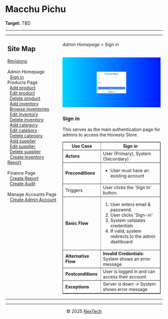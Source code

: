 # Macchu Pichu

**Target:** TBD

---

<table>
  <tr>
    <td valign="top" style="width: 35%;">
      <h2>Site Map</h2>
      <a href="../readme.md">Revisions</a><br><br>     
      Admin Homepage<br>
      &nbsp;&nbsp;<a href="./sign-in.md">Sign in</a><br>
      Products Page<br>
      &nbsp;&nbsp;<a href="./add-product.md">Add product</a><br>
      &nbsp;&nbsp;<a href="./edit-product.md">Edit product</a><br>
      &nbsp;&nbsp;<a href="./delete-product.md">Delete product</a><br>
      &nbsp;&nbsp;<a href="./add-inventory.md">Add inventory</a><br>
      &nbsp;&nbsp;<a href="./browse-inventory.md">Browse inventories</a><br>
      &nbsp;&nbsp;<a href="./edit-inventory.md">Edit inventory</a><br>
      &nbsp;&nbsp;<a href="./delete-inventory.md">Delete inventory</a><br>
      &nbsp;&nbsp;<a href="./add-category.md">Add category</a><br>
      &nbsp;&nbsp;<a href="./edit-category.md">Edit category</a><br>
      &nbsp;&nbsp;<a href="./delete-category.md">Delete category</a><br>
      &nbsp;&nbsp;<a href="./add-supplier.md">Add supplier</a><br>
      &nbsp;&nbsp;<a href="./edit-suppplier.md">Edit supplier</a><br>
      &nbsp;&nbsp;<a href="./delete-supplier.md">Delete supplier</a><br>
      &nbsp;&nbsp;<a href="./create-inventory-report.md">Create Inventory Report</a><br><br>
      Finance Page<br>
      &nbsp;&nbsp;<a href="./create-report.md">Create Report</a><br>
      &nbsp;&nbsp;<a href="./create-audit.md">Create Audit</a><br><br>
      Manage Accounts Page<br>
      &nbsp;&nbsp;<a href="./create-admin-account.md">Create Admin Account</a><br><br>
    </td>
    <td valign="top" >
      <h6> Admin Homepage > Sign in </h6>
        <img src = "./mock-ups/sign-in.png" />
      <h3>Sign in</h3>
      <p>This serves as the main authentication page for admins to access the Honesty Store.</p>
      <table border="1">
        <tr>
          <th>Use Case</th>
          <th>Sign in</th>
        </tr>
        <tr>
          <td><b>Actors</b></td>
          <td>User (Primary), System (Secondary)</td>
        </tr>
        <tr>
          <td><b>Preconditions</b></td>
          <td><ul><li>User must have an existing account</li></ul></td>
        </tr>
        <tr>
          <td>Triggers</td>
          <td>User clicks the 'Sign In' button.</td>
        </tr>
        <tr>
          <td><b>Basic Flow</b></td>
          <td>
            <ol>
              <li>User enters email & password.</li>
              <li>User clicks 'Sign-in'</li>
              <li>System validates credentials</li>
              <li>If valid, system redirects to the admin dashboard</li>
            </ol>
          </td>
        </tr>
        <tr>
          <td><b>Alternative Flow</b></td>
          <td><strong>Invalid Credentials</strong>: System shows an error message</td>
        </tr>
        <tr>
          <td><b>Postconditions</b></td>
          <td>User is logged in and can access their account.</td>
        </tr>
        <tr>
          <td><b>Exceptions</b></td>
          <td>Server is down → System shows error message</td>
        </tr>
        </table>
    </td>
  </tr>
</table>

---

<div align="center">
  © 2025 <a href="#">NexTech</a>
</div>
